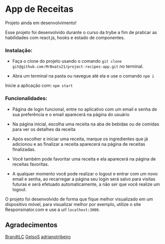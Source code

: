 <h1>App de Receitas</h1>

Projeto ainda em desenvolvimento!

Esse projeto foi desenvolvido durante o curso da trybe a fim de praticar as habilidades com react.js, hooks e estado de componentes.

<h3>Instalação:</h3>

- Faça o clone do projeto usando o comando `git clone git@github.com:MrBoats21/project-recipes-app.git` no terminal.

- Abra um terminal na pasta ou navegue até ela e use o comando `npm i`

Inicie a aplicação com:
  `npm start`
 
<h3>Funcionalidades:</h3>

- Página de login funcional, entre no aplicativo com um email e senha de sua preferência e o email aparecerá na página do usuário

- Na página inicial, escolha uma receita na aba de bebidas ou de comidas para ver os detalhes da receita

- Após escolher e iniciar uma receita, marque os ingredientes que já adicionou e ao finalizar a receita aparecerá na página de receitas finalizadas.

- Você também pode favoritar uma receita e ela aparecerá na página de receitas favoritas.

- A qualquer momento você pode realizar o logout e entrar com um novo email e senha, ao recarregar a página seu login será salvo para visitas futuras e será efetuado automaticamente, a não ser que você realize um logout.
  
O projeto foi desenvolvido de forma que fique melhor visualizado em um dispositivo móvel, para visualizar melhor por exemplo, utilize o site Responsinator.com e use a url `localhost:3000`.

<h2>Agradecimentos</h2>
<a href='https://github.com/BrandtLC'>BrandtLC</a>
<a href='https://github.com/GelsoS'>GelsoS</a> 
<a href='https://github.com/adrianotribeiro'>adrianotribeiro</a> 

